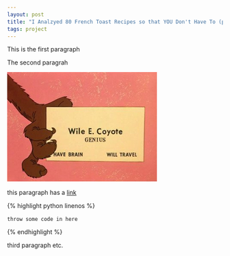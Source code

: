 ```yaml
---
layout: post
title: "I Analzyed 80 French Toast Recipes so that YOU Don't Have To (part 0 data collection, clean)"
tags: project
---
```




 This is the first paragraph




 The second paragrah



![](/assets/images/test.jpg)

 this paragraph has a
 [link](wineanddine.come) 




{% highlight python linenos %}

    throw some code in here 
    
{% endhighlight %}


 third paragraph etc.



